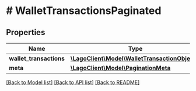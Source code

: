 # # WalletTransactionsPaginated

## Properties

Name | Type | Description | Notes
------------ | ------------- | ------------- | -------------
**wallet_transactions** | [**\LagoClient\Model\WalletTransactionObject[]**](WalletTransactionObject.md) |  |
**meta** | [**\LagoClient\Model\PaginationMeta**](PaginationMeta.md) |  |

[[Back to Model list]](../../README.md#models) [[Back to API list]](../../README.md#endpoints) [[Back to README]](../../README.md)
